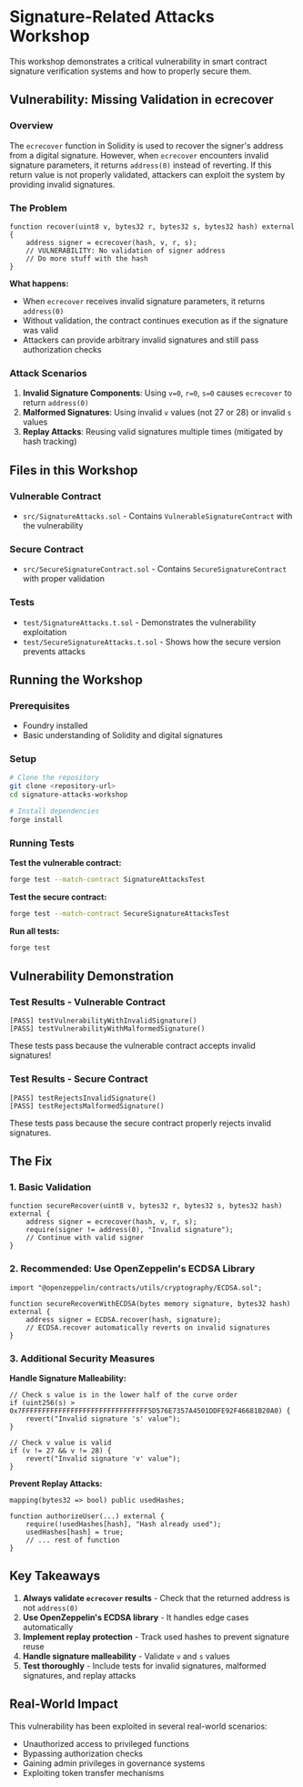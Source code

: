 # Signature-Related Attacks Workshop

This workshop demonstrates a critical vulnerability in smart contract signature verification systems and how to properly secure them.

## Vulnerability: Missing Validation in ecrecover

### Overview

The `ecrecover` function in Solidity is used to recover the signer's address from a digital signature. However, when `ecrecover` encounters invalid signature parameters, it returns `address(0)` instead of reverting. If this return value is not properly validated, attackers can exploit the system by providing invalid signatures.

### The Problem

```solidity
function recover(uint8 v, bytes32 r, bytes32 s, bytes32 hash) external {
    address signer = ecrecover(hash, v, r, s);
    // VULNERABILITY: No validation of signer address
    // Do more stuff with the hash
}
```

**What happens:**
- When `ecrecover` receives invalid signature parameters, it returns `address(0)`
- Without validation, the contract continues execution as if the signature was valid
- Attackers can provide arbitrary invalid signatures and still pass authorization checks

### Attack Scenarios

1. **Invalid Signature Components**: Using `v=0`, `r=0`, `s=0` causes `ecrecover` to return `address(0)`
2. **Malformed Signatures**: Using invalid `v` values (not 27 or 28) or invalid `s` values
3. **Replay Attacks**: Reusing valid signatures multiple times (mitigated by hash tracking)

## Files in this Workshop

### Vulnerable Contract
- `src/SignatureAttacks.sol` - Contains `VulnerableSignatureContract` with the vulnerability

### Secure Contract
- `src/SecureSignatureContract.sol` - Contains `SecureSignatureContract` with proper validation

### Tests
- `test/SignatureAttacks.t.sol` - Demonstrates the vulnerability exploitation
- `test/SecureSignatureAttacks.t.sol` - Shows how the secure version prevents attacks

## Running the Workshop

### Prerequisites
- Foundry installed
- Basic understanding of Solidity and digital signatures

### Setup
```bash
# Clone the repository
git clone <repository-url>
cd signature-attacks-workshop

# Install dependencies
forge install
```

### Running Tests

**Test the vulnerable contract:**
```bash
forge test --match-contract SignatureAttacksTest
```

**Test the secure contract:**
```bash
forge test --match-contract SecureSignatureAttacksTest
```

**Run all tests:**
```bash
forge test
```

## Vulnerability Demonstration

### Test Results - Vulnerable Contract
```
[PASS] testVulnerabilityWithInvalidSignature() 
[PASS] testVulnerabilityWithMalformedSignature()
```

These tests pass because the vulnerable contract accepts invalid signatures!

### Test Results - Secure Contract
```
[PASS] testRejectsInvalidSignature()
[PASS] testRejectsMalformedSignature()
```

These tests pass because the secure contract properly rejects invalid signatures.

## The Fix

### 1. Basic Validation
```solidity
function secureRecover(uint8 v, bytes32 r, bytes32 s, bytes32 hash) external {
    address signer = ecrecover(hash, v, r, s);
    require(signer != address(0), "Invalid signature");
    // Continue with valid signer
}
```

### 2. Recommended: Use OpenZeppelin's ECDSA Library
```solidity
import "@openzeppelin/contracts/utils/cryptography/ECDSA.sol";

function secureRecoverWithECDSA(bytes memory signature, bytes32 hash) external {
    address signer = ECDSA.recover(hash, signature);
    // ECDSA.recover automatically reverts on invalid signatures
}
```

### 3. Additional Security Measures

**Handle Signature Malleability:**
```solidity
// Check s value is in the lower half of the curve order
if (uint256(s) > 0x7FFFFFFFFFFFFFFFFFFFFFFFFFFFFFFF5D576E7357A4501DDFE92F46681B20A0) {
    revert("Invalid signature 's' value");
}

// Check v value is valid
if (v != 27 && v != 28) {
    revert("Invalid signature 'v' value");
}
```

**Prevent Replay Attacks:**
```solidity
mapping(bytes32 => bool) public usedHashes;

function authorizeUser(...) external {
    require(!usedHashes[hash], "Hash already used");
    usedHashes[hash] = true;
    // ... rest of function
}
```

## Key Takeaways

1. **Always validate `ecrecover` results** - Check that the returned address is not `address(0)`
2. **Use OpenZeppelin's ECDSA library** - It handles edge cases automatically
3. **Implement replay protection** - Track used hashes to prevent signature reuse
4. **Handle signature malleability** - Validate `v` and `s` values
5. **Test thoroughly** - Include tests for invalid signatures, malformed signatures, and replay attacks

## Real-World Impact

This vulnerability has been exploited in several real-world scenarios:
- Unauthorized access to privileged functions
- Bypassing authorization checks
- Gaining admin privileges in governance systems
- Exploiting token transfer mechanisms


